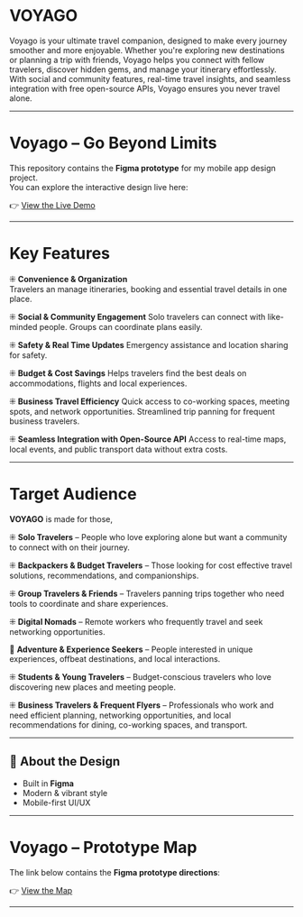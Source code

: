 # VOYAGO
Voyago is your ultimate travel companion, designed to make every journey smoother and more enjoyable. Whether you're exploring new destinations or planning a trip with friends, Voyago helps you connect with fellow travelers, discover hidden gems, and manage your itinerary effortlessly. With social and community features, real-time travel insights, and seamless integration with free open-source APIs, Voyago ensures you never travel alone.

---

# Voyago – Go Beyond Limits

This repository contains the **Figma prototype** for my mobile app design project.  
You can explore the interactive design live here:  

👉 [View the Live Demo](https://code-sleek.github.io/VOYAGO/)

---

# Key Features 

⁜ **Convenience & Organization**  
Travelers an manage itineraries, booking and essential travel details in one 
place. 

⁜ **Social & Community Engagement**
Solo travelers can connect with like-minded people. 
Groups can coordinate plans easily. 

⁜ **Safety & Real Time Updates** 
Emergency assistance and location sharing for safety. 

⁜ **Budget & Cost Savings** 
Helps travelers find the best deals on accommodations, flights and local experiences. 

⁜ **Business Travel Efficiency**
Quick access to co-working spaces, meeting spots, and network opportunities. 
Streamlined trip panning for frequent business travelers. 

⁜ **Seamless Integration with Open-Source API** 
Access to real-time maps, local events, and public transport data without extra costs. 

---

# Target Audience 

**VOYAGO** is made for those, 

⁜ **Solo Travelers** – People who love exploring alone but want a community to connect 
with on their journey. 

⁜ **Backpackers & Budget Travelers** – Those looking for cost effective travel 
solutions, recommendations, and companionships. 

⁜ **Group Travelers & Friends** – Travelers panning trips together who need tools to 
coordinate and share experiences. 

⁜ **Digital Nomads** – Remote workers who frequently travel and seek networking 
opportunities. 

 **Adventure & Experience Seekers** – People interested in unique experiences, 
offbeat destinations, and local interactions.

⁜ **Students & Young Travelers** – Budget-conscious travelers who love discovering 
new places and meeting people. 

⁜ **Business Travelers & Frequent Flyers** – Professionals who work and need 
efficient planning, networking opportunities, and local recommendations for dining, 
co-working spaces, and transport.

---

## 🎨 About the Design
- Built in **Figma**
- Modern & vibrant style
- Mobile-first UI/UX

---

# Voyago – Prototype Map

The link below contains the **Figma prototype directions**: 

👉 [View the Map](https://www.figma.com/design/bE2EWS38YqtGed4IxN8Epx/VoyaGo?node-id=3-13&t=vcGyWUKjxttCTNsy-1)

---
